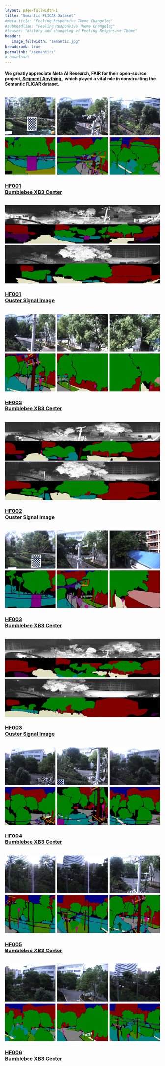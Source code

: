 ```yaml
---
layout: page-fullwidth-1
title: "Semantic FLICAR Dataset"
#meta_title: "Feeling Responsive Theme Changelog"
#subheadline: "Feeling Responsive Theme Changelog"
#teaser: "History and changelog of Feeling Responsive Theme"
header:
   image_fullwidth: "semantic.jpg"
breadcrumb: true
permalink: "/semantic/"
# Downloads
---
```

#### We greatly appreciate Meta AI Research, FAIR for their open-source project,<a href="https://github.com/facebookresearch/segment-anything"> Segment Anything </a>, which played a vital role in constructing the Semantic FLICAR dataset.

<br>
<div class="row listing listing-link listing-odd">
      <div class="large-6 medium-6 small-12 columns">
         <a href="https://rec.ustc.edu.cn/share/194241c0-0225-11ee-b4d1-f340941dc451">
            <img id="thumb-1" src="../semantic_image/hf001/xb3.png"/>
         </a>
      </div>
      <div class="large-6 medium-6 small-12 columns">
         <a href="https://rec.ustc.edu.cn/share/194241c0-0225-11ee-b4d1-f340941dc451">
            <h3>HF001<br> Bumblebee XB3 Center</h3>
         </a>
      </div>
</div>
<br>
<div class="row listing listing-link listing-odd">
      <div class="large-6 medium-6 small-12 columns">
         <a href="https://rec.ustc.edu.cn/share/c5519e00-02c0-11ee-8056-533f45044f7e">
            <img id="thumb-1" src="../semantic_image/hf001/ouster.png"/>
         </a>
      </div>
      <div class="large-6 medium-6 small-12 columns">
         <a href="https://rec.ustc.edu.cn/share/c5519e00-02c0-11ee-8056-533f45044f7e">
            <h3>HF001<br>Ouster Signal Image</h3>
         </a>
      </div>
</div>
<br>
<div class="row listing listing-link listing-odd">
      <div class="large-6 medium-6 small-12 columns">
         <a href="https://rec.ustc.edu.cn/share/e66db780-02b4-11ee-9e75-bf8c439878cf">
            <img id="thumb-1" src="../semantic_image/hf002/xb3.png"/>
         </a>
      </div>
      <div class="large-6 medium-6 small-12 columns">
         <a href="https://rec.ustc.edu.cn/share/e66db780-02b4-11ee-9e75-bf8c439878cf">
            <h3>HF002<br> Bumblebee XB3 Center</h3>
         </a>
      </div>
</div>
<br>
<div class="row listing listing-link listing-odd">
      <div class="large-6 medium-6 small-12 columns">
         <a href="https://rec.ustc.edu.cn/share/c5519e00-02c0-11ee-8056-533f45044f7e">
            <img id="thumb-1" src="../semantic_image/hf002/ouster.png"/>
         </a>
      </div>
      <div class="large-6 medium-6 small-12 columns">
         <a href="https://rec.ustc.edu.cn/share/c5519e00-02c0-11ee-8056-533f45044f7e">
            <h3>HF002<br> Ouster Signal Image</h3>
         </a>
      </div>
</div>
<br>
<div class="row listing listing-link listing-odd">
      <div class="large-6 medium-6 small-12 columns">
         <a href="https://rec.ustc.edu.cn/share/66cc6540-02b8-11ee-b526-8775d968765d">
            <img id="thumb-1" src="../semantic_image/hf003/xb3.png"/>
         </a>
      </div>
      <div class="large-6 medium-6 small-12 columns">
         <a href="https://rec.ustc.edu.cn/share/66cc6540-02b8-11ee-b526-8775d968765d">
            <h3>HF003<br> Bumblebee XB3 Center</h3>
         </a>
      </div>
</div>
<br>
<div class="row listing listing-link listing-odd">
      <div class="large-6 medium-6 small-12 columns">
         <a href="https://rec.ustc.edu.cn/share/589fb370-02d1-11ee-adf0-854a6fb08c3a">
            <img id="thumb-1" src="../semantic_image/hf003/ouster.png"/>
         </a>
      </div>
      <div class="large-6 medium-6 small-12 columns">
         <a href="https://rec.ustc.edu.cn/share/589fb370-02d1-11ee-adf0-854a6fb08c3a">
            <h3>HF003<br> Ouster Signal Image</h3>
         </a>
      </div>
</div>
<br>
<div class="row listing listing-link listing-odd">
      <div class="large-6 medium-6 small-12 columns">
         <a href="https://rec.ustc.edu.cn/share/6060d770-02ba-11ee-9691-17cc55f33ac6">
            <img id="thumb-1" src="../semantic_image/hf004/xb3.png"/>
         </a>
      </div>
      <div class="large-6 medium-6 small-12 columns">
         <a href="https://rec.ustc.edu.cn/share/6060d770-02ba-11ee-9691-17cc55f33ac6">
            <h3>HF004<br> Bumblebee XB3 Center</h3>
         </a>
      </div>
</div>
<br>
<div class="row listing listing-link listing-odd">
      <div class="large-6 medium-6 small-12 columns">
         <a href="https://rec.ustc.edu.cn/share/e4bd8c20-02bb-11ee-837c-8b48928dff96">
            <img id="thumb-1" src="../semantic_image/hf005/xb3.png"/>
         </a>
      </div>
      <div class="large-6 medium-6 small-12 columns">
         <a href="https://rec.ustc.edu.cn/share/e4bd8c20-02bb-11ee-837c-8b48928dff96">
            <h3>HF005<br> Bumblebee XB3 Center</h3>
         </a>
      </div>
</div>
<br>
<div class="row listing listing-link listing-odd">
      <div class="large-6 medium-6 small-12 columns">
         <a href="https://rec.ustc.edu.cn/share/980f0610-02bd-11ee-affc-f12d9537d4ab">
            <img id="thumb-1" src="../semantic_image/hf006/xb3.png"/>
         </a>
      </div>
      <div class="large-6 medium-6 small-12 columns">
         <a href="https://rec.ustc.edu.cn/share/980f0610-02bd-11ee-affc-f12d9537d4ab">
            <h3>HF006<br> Bumblebee XB3 Center</h3>
         </a>
      </div>
</div>

